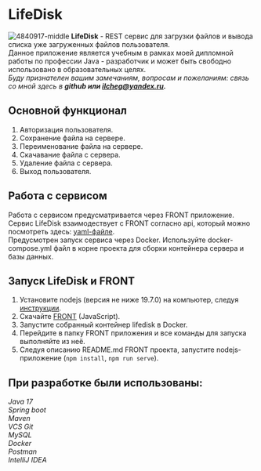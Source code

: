 
# LifeDisk  
![4840917-middle](https://github.com/Ilcheg/LifeDisk/assets/101619164/22cc702f-31cd-4ad1-a5e2-47631d278fdf)
**LifeDisk** - REST сервис для загрузки файлов и вывода списка уже загруженных файлов пользователя.  
Данное приложение является учебным в рамках моей дипломной работы по профессии Java - разработчик и может быть свободно использовано в образовательных целях.  
*Буду признателен вашим замечаниям, вопросам и пожеланиям: связь со мной здесь в **github или ilcheg@yandex.ru.***
## Основной функционал
1. Авторизация пользователя.
2. Сохранение файла на сервере.
3. Переименование файла на сервере.
4. Скачавание файла с сервера.
5. Удаление файла с сервера.
6. Выход пользователя.
## Работа с сервисом
Работа с сервисом предусматривается через FRONT приложение. Сервис LifeDisk взаимодествует с FRONT согласно api, который можно посмотреть здесь: [yaml-файле](./CloudServiceSpecification.yaml).  
Предусмотрен запуск сервиса через Docker. Используйте docker-compose.yml файл в корне проекта для сборки контейнера сервера и базы данных.
## Запуск LifeDisk и FRONT
1. Установите nodejs (версия не ниже 19.7.0) на компьютер, следуя [инструкции](https://nodejs.org/ru/download/current/).
2. Скачайте [FRONT](./netology-diplom-frontend) (JavaScript).
3. Запустите собранный контейнер lifedisk в Docker.
4. Перейдите в папку FRONT приложения и все команды для запуска выполняйте из неё.
5. Следуя описанию README.md FRONT проекта, запустите nodejs-приложение (`npm install`, `npm run serve`).  
## При разработке были использованы:
*Java 17  
Spring boot  
Maven  
VCS Git  
MySQL  
Docker  
Postman  
IntelliJ IDEA*
